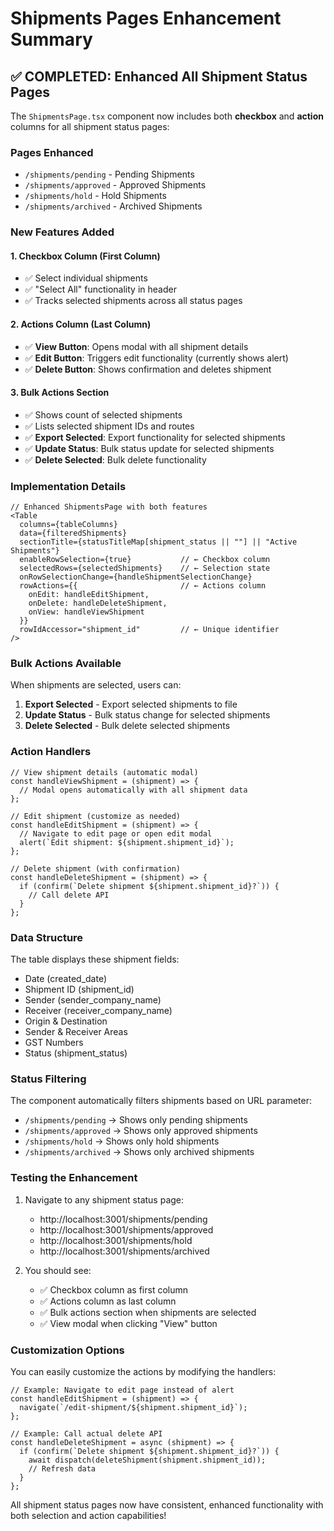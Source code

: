 # Shipments Pages Enhancement Summary

## ✅ **COMPLETED: Enhanced All Shipment Status Pages**

The `ShipmentsPage.tsx` component now includes both **checkbox** and **action** columns for all shipment status pages:

### **Pages Enhanced**
- `/shipments/pending` - Pending Shipments
- `/shipments/approved` - Approved Shipments  
- `/shipments/hold` - Hold Shipments
- `/shipments/archived` - Archived Shipments

### **New Features Added**

#### 1. **Checkbox Column** (First Column)
- ✅ Select individual shipments
- ✅ "Select All" functionality in header
- ✅ Tracks selected shipments across all status pages

#### 2. **Actions Column** (Last Column)
- ✅ **View Button**: Opens modal with all shipment details
- ✅ **Edit Button**: Triggers edit functionality (currently shows alert)
- ✅ **Delete Button**: Shows confirmation and deletes shipment

#### 3. **Bulk Actions Section**
- ✅ Shows count of selected shipments
- ✅ Lists selected shipment IDs and routes
- ✅ **Export Selected**: Export functionality for selected shipments
- ✅ **Update Status**: Bulk status update for selected shipments
- ✅ **Delete Selected**: Bulk delete functionality

### **Implementation Details**

```tsx
// Enhanced ShipmentsPage with both features
<Table
  columns={tableColumns}
  data={filteredShipments}
  sectionTitle={statusTitleMap[shipment_status || ""] || "Active Shipments"}
  enableRowSelection={true}           // ← Checkbox column
  selectedRows={selectedShipments}    // ← Selection state
  onRowSelectionChange={handleShipmentSelectionChange}
  rowActions={{                       // ← Actions column
    onEdit: handleEditShipment,
    onDelete: handleDeleteShipment,
    onView: handleViewShipment
  }}
  rowIdAccessor="shipment_id"         // ← Unique identifier
/>
```

### **Bulk Actions Available**

When shipments are selected, users can:

1. **Export Selected** - Export selected shipments to file
2. **Update Status** - Bulk status change for selected shipments
3. **Delete Selected** - Bulk delete selected shipments

### **Action Handlers**

```tsx
// View shipment details (automatic modal)
const handleViewShipment = (shipment) => {
  // Modal opens automatically with all shipment data
};

// Edit shipment (customize as needed)
const handleEditShipment = (shipment) => {
  // Navigate to edit page or open edit modal
  alert(`Edit shipment: ${shipment.shipment_id}`);
};

// Delete shipment (with confirmation)
const handleDeleteShipment = (shipment) => {
  if (confirm(`Delete shipment ${shipment.shipment_id}?`)) {
    // Call delete API
  }
};
```

### **Data Structure**

The table displays these shipment fields:
- Date (created_date)
- Shipment ID (shipment_id) 
- Sender (sender_company_name)
- Receiver (receiver_company_name)
- Origin & Destination
- Sender & Receiver Areas
- GST Numbers
- Status (shipment_status)

### **Status Filtering**

The component automatically filters shipments based on URL parameter:
- `/shipments/pending` → Shows only pending shipments
- `/shipments/approved` → Shows only approved shipments
- `/shipments/hold` → Shows only hold shipments
- `/shipments/archived` → Shows only archived shipments

### **Testing the Enhancement**

1. Navigate to any shipment status page:
   - http://localhost:3001/shipments/pending
   - http://localhost:3001/shipments/approved
   - http://localhost:3001/shipments/hold
   - http://localhost:3001/shipments/archived

2. You should see:
   - ✅ Checkbox column as first column
   - ✅ Actions column as last column
   - ✅ Bulk actions section when shipments are selected
   - ✅ View modal when clicking "View" button

### **Customization Options**

You can easily customize the actions by modifying the handlers:

```tsx
// Example: Navigate to edit page instead of alert
const handleEditShipment = (shipment) => {
  navigate(`/edit-shipment/${shipment.shipment_id}`);
};

// Example: Call actual delete API
const handleDeleteShipment = async (shipment) => {
  if (confirm(`Delete shipment ${shipment.shipment_id}?`)) {
    await dispatch(deleteShipment(shipment.shipment_id));
    // Refresh data
  }
};
```

All shipment status pages now have consistent, enhanced functionality with both selection and action capabilities!
